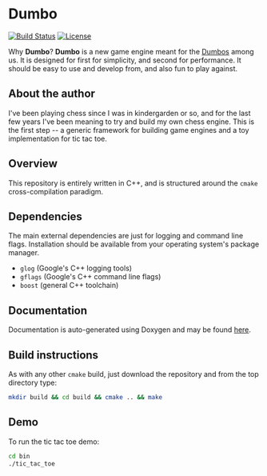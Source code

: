 # Dumbo
[![Build Status](https://travis-ci.org/dfridovi/dumbo.svg?branch=master)](https://travis-ci.org/dfridovi/dumbo)
[![License](https://img.shields.io/badge/license-BSD-blue.svg)](LICENSE)

Why **Dumbo**? **Dumbo** is a new game engine meant for the [Dumbos](http://movies.disney.com/dumbo) among us. It is designed for first for simplicity, and second for performance. It should be easy to use and develop from, and also fun to play against.

## About the author
I've been playing chess since I was in kindergarden or so, and for the last few years I've been meaning to try and build my own chess engine. This is the first step -- a generic framework for building game engines and a toy implementation for tic tac toe.

## Overview
This repository is entirely written in C++, and is structured around the `cmake` cross-compilation paradigm.

## Dependencies
The main external dependencies are just for logging and command line flags. Installation should be available from your operating system's package manager.
* `glog` (Google's C++ logging tools)
* `gflags` (Google's C++ command line flags)
* `boost` (general C++ toolchain)

## Documentation
Documentation is auto-generated using Doxygen and may be found [here](https://dfridovi.github.io/dumbo/documentation/html/).

## Build instructions
As with any other `cmake` build, just download the repository and from the top directory type:

```bash
mkdir build && cd build && cmake .. && make
```

## Demo
To run the tic tac toe demo:

```bash
cd bin
./tic_tac_toe
```
